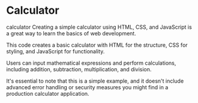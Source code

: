 # Calculator
calculator
Creating a simple calculator using HTML, CSS, and JavaScript is a great way to learn the basics of web development. 

This code creates a basic calculator with HTML for the structure, CSS for styling, and JavaScript for functionality. 

Users can input mathematical expressions and perform calculations, including addition, subtraction, multiplication, and division.

It's essential to note that this is a simple example, and it doesn't include advanced error handling or 
security measures you might find in a production calculator application.
